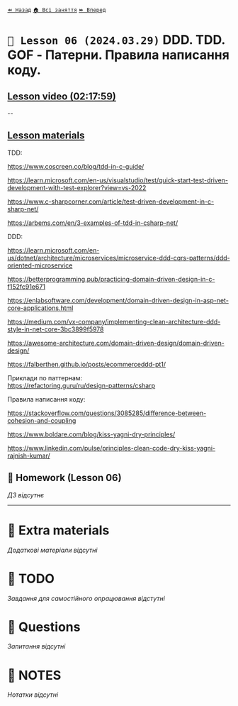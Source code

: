 [`⏪ Назад`](../05/README.md)  [`🏠 Всі заняття`](../../README.md)  [`⏩ Вперед`](../07/README.md)

# `📗 Lesson 06 (2024.03.29)` DDD. TDD. GOF - Патерни. Правила написання коду.

## [Lesson video (02:17:59)](https://youtu.be/qugaIAwo2_4)

--

## [Lesson materials](https://lms.ithillel.ua/groups/65a65fe34c3a2d3372eef8ea/lessons/65a65fe44c3a2d3372eef970)

TDD:

https://www.coscreen.co/blog/tdd-in-c-guide/

https://learn.microsoft.com/en-us/visualstudio/test/quick-start-test-driven-development-with-test-explorer?view=vs-2022

https://www.c-sharpcorner.com/article/test-driven-development-in-c-sharp-net/

https://arbems.com/en/3-examples-of-tdd-in-csharp-net/

DDD:

https://learn.microsoft.com/en-us/dotnet/architecture/microservices/microservice-ddd-cqrs-patterns/ddd-oriented-microservice

https://betterprogramming.pub/practicing-domain-driven-design-in-c-f152fc91e671

https://enlabsoftware.com/development/domain-driven-design-in-asp-net-core-applications.html

https://medium.com/vx-company/implementing-clean-architecture-ddd-style-in-net-core-3bc3899f5978

https://awesome-architecture.com/domain-driven-design/domain-driven-design/

https://falberthen.github.io/posts/ecommerceddd-pt1/

Приклади по паттернам:  
https://refactoring.guru/ru/design-patterns/csharp

Правила написання коду:

https://stackoverflow.com/questions/3085285/difference-between-cohesion-and-coupling

https://www.boldare.com/blog/kiss-yagni-dry-principles/

https://www.linkedin.com/pulse/principles-clean-code-dry-kiss-yagni-rajnish-kumar/

## 📕 Homework (Lesson 06)
*ДЗ відсутнє*

---

# 📘 Extra materials

*Додаткові матеріали відсутні*

# 📘 TODO
*Завдання для самостійного опрацювання відстутні*

# 📘 Questions
*Запитання відсутні*

# 📘 NOTES
*Нотатки відсутні*